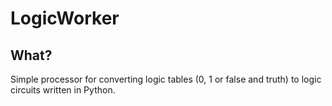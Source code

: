 # LogicWorker
## What?
Simple processor for converting logic tables (0, 1 or false and truth) to logic circuits written in Python.

